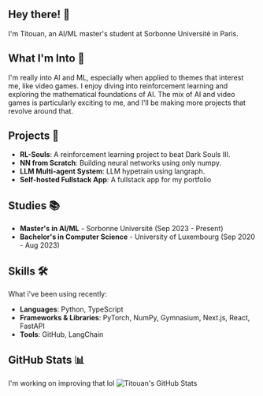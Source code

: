 ## Hey there! 👋

I'm Titouan, an AI/ML master's student at Sorbonne Université in Paris.

## What I'm Into 🌟

I'm really into AI and ML, especially when applied to themes that interest me, like video games. 
I enjoy diving into reinforcement learning and exploring the mathematical foundations of AI.
The mix of AI and video games is particularly exciting to me, and I'll be making more projects that revolve around that.

## Projects 🚀

- **RL-Souls**: A reinforcement learning project to beat Dark Souls III.
- **NN from Scratch**: Building neural networks using only numpy.
- **LLM Multi-agent System**: LLM hypetrain using langraph.
- **Self-hosted Fullstack App**: A fullstack app for my portfolio

## Studies 📚

- **Master's in AI/ML** - Sorbonne Université (Sep 2023 - Present)
- **Bachelor's in Computer Science** - University of Luxembourg (Sep 2020 - Aug 2023)

## Skills 🛠️

What i've been using recently:
- **Languages**: Python, TypeScript
- **Frameworks & Libraries**: PyTorch, NumPy, Gymnasium, Next.js, React, FastAPI
- **Tools**: GitHub, LangChain

## GitHub Stats 📊
I'm working on improving that lol
![Titouan's GitHub Stats](https://github-readme-stats.vercel.app/api?username=Titouaaaan&show_icons=true&theme=radical)
